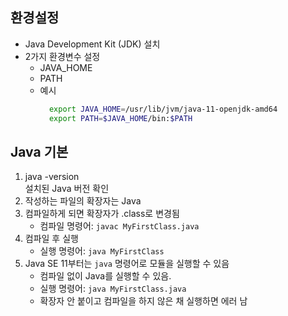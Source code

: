 ## 환경설정

- Java Development Kit (JDK) 설치
- 2가지 환경변수 설정
  - JAVA_HOME
  - PATH
  - 예시
    ```bash
      export JAVA_HOME=/usr/lib/jvm/java-11-openjdk-amd64
      export PATH=$JAVA_HOME/bin:$PATH
    ```

## Java 기본

1. java -version  
   설치된 Java 버전 확인
2. 작성하는 파일의 확장자는 Java
3. 컴파일하게 되면 확장자가 .class로 변경됨
   - 컴파일 명령어: `javac MyFirstClass.java`
4. 컴파일 후 실행
   - 실행 명령어: `java MyFirstClass`
5. Java SE 11부터는 `java` 명령어로 모듈을 실행할 수 있음
   - 컴파일 없이 Java를 실행할 수 있음.
   - 실행 명령어: `java MyFirstClass.java`
   - 확장자 안 붙이고 컴파일을 하지 않은 채 실행하면 에러 남

